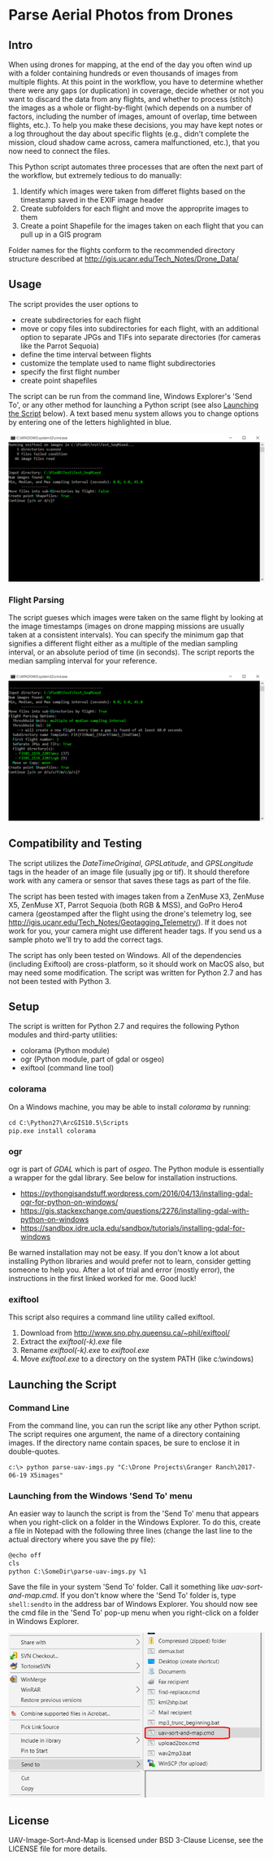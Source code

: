 # Parse Aerial Photos from Drones

## Intro

When using drones for mapping, at the end of the day you often wind up with a folder containing hundreds or even thousands of images from multiple flights. At this point in the workflow, you have to determine whether there were any gaps (or duplication) in coverage, decide whether or not you want to discard the data from any flights, and whether to process (stitch) the images as a whole or flight-by-flight (which depends on a number of factors, including the number of images, amount of overlap, time between flights, etc.). To help you make these decisions, you may have kept notes or a log throughout the day about specific flights (e.g., didn't complete the mission, cloud shadow came across, camera malfunctioned, etc.), that you now need to connect the files.

This Python script automates three processes that are often the next part of the workflow, but extremely tedious to do manually:

1. Identify which images were taken from differet flights based on the timestamp saved in the EXIF image header
1. Create subfolders for each flight and move the approprite images to them
1. Create a point Shapefile for the images taken on each flight that you can pull up in a GIS program

Folder names for the flights conform to the recommended directory structure described at <http://igis.ucanr.edu/Tech_Notes/Drone_Data/>

## Usage

The script provides the user options to

- create subdirectories for each flight
- move or copy files into subdirectories for each flight, with an additional option to separate JPGs and TIFs into separate directories (for cameras like the Parrot Sequoia)
- define the time interval between flights
- customize the template used to name flight subdirectories
- specify the first flight number
- create point shapefiles

The script can be run from the command line, Windows Explorer's 'Send To', or any other method for launching a Python script (see also [Launching the Script](#launching-the-script) below). A text based menu system allows you to change options by entering one of the letters highlighted in blue. 

![command window 01](images/cmd_window01.png)

### Flight Parsing

The script gueses which images were taken on the same flight by looking at the image timestamps (images on drone mapping missions are usually taken at a consistent intervals). You can specify the minimum gap that signifies a different flight either as a multiple of the median sampling interval, or an absolute period of time (in seconds). The script reports the median sampling interval for your reference.

![command window 02](images/cmd_window02.png)

## Compatibility and Testing

The script utilizes the *DateTimeOriginal*, *GPSLatitude*, and *GPSLongitude* tags in the header of an image file (usually jpg or tif). It should therefore work with any camera or sensor that saves these tags as part of the file. 

The script has been tested with images taken from a ZenMuse X3, ZenMuse X5, ZenMuse XT, Parrot Sequoia (both RGB & MSS), and GoPro Hero4 camera (geostamped after the flight using the drone's telemetry log, see <http://igis.ucanr.edu/Tech_Notes/Geotagging_Telemetry/>). If it does not work for you, your camera might use different header tags. If you send us a sample photo we'll try to add the correct tags.

The script has only been tested on Windows. All of the dependencies (including Exiftool) are cross-platform, so it should work on MacOS also, but may need some modification. The script was written for Python 2.7 and has not been tested with Python 3.

## Setup

The script is written for Python 2.7 and requires the following Python modules and third-party utilities: 

- colorama (Python module)
- ogr (Python module, part of gdal or osgeo)
- exiftool (command line tool)

### colorama

On a Windows machine, you may be able to install *colorama* by running:

```
cd C:\Python27\ArcGIS10.5\Scripts
pip.exe install colorama
```

### ogr

ogr is part of *GDAL* which is part of *osgeo*. The Python module is essentially a wrapper for the gdal library. See below for installation instructions.

 - <https://pythongisandstuff.wordpress.com/2016/04/13/installing-gdal-ogr-for-python-on-windows/>
 - <https://gis.stackexchange.com/questions/2276/installing-gdal-with-python-on-windows>
 - <https://sandbox.idre.ucla.edu/sandbox/tutorials/installing-gdal-for-windows>

Be warned installation may not be easy. If you don't know a lot about installing Python libraries and would prefer not to learn, consider getting someone to help you. After a lot of trial and error (mostly error), the instructions in the first linked worked for me. Good luck!

### exiftool

This script also requires a command line utility called exiftool.

1. Download from <http://www.sno.phy.queensu.ca/~phil/exiftool/>
1. Extract the *exiftool(-k).exe* file
1. Rename *exiftool(-k).exe* to *exiftool.exe*
1. Move *exiftool.exe* to a directory on the system PATH (like c:\windows)

## Launching the Script

### Command Line

From the command line, you can run the script like any other Python script. The script requires one argument, the name of a directory containing images. If the directory name contain spaces, be sure to enclose it in double-quotes.

```
c:\> python parse-uav-imgs.py "C:\Drone Projects\Granger Ranch\2017-06-19 X5images"
```

### Launching from the Windows 'Send To' menu 

An easier way to launch the script is from the 'Send To' menu that appears when you right-click on a folder in the Windows Explorer. To do this, create a file in Notepad with the following three lines (change the last line to the actual directory where you save the py file):

```
@echo off
cls
python C:\SomeDir\parse-uav-imgs.py %1
```

Save the file in your system 'Send To' folder. Call it something like *uav-sort-and-map.cmd*. If you don't know where the 'Send To' folder is, type `shell:sendto` in the address bar of Windows Explorer. You should now see the cmd file in the 'Send To' pop-up menu when you right-click on a folder in Windows Explorer.

![send-to](images/sendto.png)

## License

UAV-Image-Sort-And-Map is licensed under BSD 3-Clause License, see the LICENSE file for more details.


